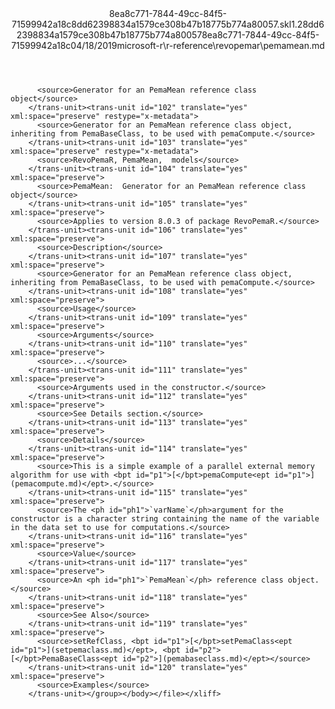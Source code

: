 <?xml version="1.0"?><xliff version="1.2" xmlns="urn:oasis:names:tc:xliff:document:1.2" xmlns:xsi="http://www.w3.org/2001/XMLSchema-instance" xsi:schemaLocation="urn:oasis:names:tc:xliff:document:1.2 xliff-core-1.2-transitional.xsd"><file datatype="xml" original="pemamean.md" source-language="en-US" target-language="en-US"><header><tool tool-id="mdxliff" tool-name="mdxliff" tool-version="1.0-d1654b2" tool-company="Microsoft" /><xliffext:skl_file_name xmlns:xliffext="urn:microsoft:content:schema:xliffextensions">8ea8c771-7844-49cc-84f5-71599942a18c8dd62398834a1579ce308b47b18775b774a80057.skl</xliffext:skl_file_name><xliffext:version xmlns:xliffext="urn:microsoft:content:schema:xliffextensions">1.2</xliffext:version><xliffext:ms.openlocfilehash xmlns:xliffext="urn:microsoft:content:schema:xliffextensions">8dd62398834a1579ce308b47b18775b774a80057</xliffext:ms.openlocfilehash><xliffext:ms.sourcegitcommit xmlns:xliffext="urn:microsoft:content:schema:xliffextensions">8ea8c771-7844-49cc-84f5-71599942a18c</xliffext:ms.sourcegitcommit><xliffext:ms.lasthandoff xmlns:xliffext="urn:microsoft:content:schema:xliffextensions">04/18/2019</xliffext:ms.lasthandoff><xliffext:ms.openlocfilepath xmlns:xliffext="urn:microsoft:content:schema:xliffextensions">microsoft-r\r-reference\revopemar\pemamean.md</xliffext:ms.openlocfilepath></header><body><group id="content" extype="content"><trans-unit id="101" translate="yes" xml:space="preserve" restype="x-metadata">
          <source>Generator for an PemaMean reference class object</source>
        </trans-unit><trans-unit id="102" translate="yes" xml:space="preserve" restype="x-metadata">
          <source>Generator for an PemaMean reference class object, inheriting from PemaBaseClass, to be used with pemaCompute.</source>
        </trans-unit><trans-unit id="103" translate="yes" xml:space="preserve" restype="x-metadata">
          <source>RevoPemaR, PemaMean,  models</source>
        </trans-unit><trans-unit id="104" translate="yes" xml:space="preserve">
          <source>PemaMean:  Generator for an PemaMean reference class object</source>
        </trans-unit><trans-unit id="105" translate="yes" xml:space="preserve">
          <source>Applies to version 8.0.3 of package RevoPemaR.</source>
        </trans-unit><trans-unit id="106" translate="yes" xml:space="preserve">
          <source>Description</source>
        </trans-unit><trans-unit id="107" translate="yes" xml:space="preserve">
          <source>Generator for an PemaMean reference class object, inheriting from PemaBaseClass, to be used with pemaCompute.</source>
        </trans-unit><trans-unit id="108" translate="yes" xml:space="preserve">
          <source>Usage</source>
        </trans-unit><trans-unit id="109" translate="yes" xml:space="preserve">
          <source>Arguments</source>
        </trans-unit><trans-unit id="110" translate="yes" xml:space="preserve">
          <source>...</source>
        </trans-unit><trans-unit id="111" translate="yes" xml:space="preserve">
          <source>Arguments used in the constructor.</source>
        </trans-unit><trans-unit id="112" translate="yes" xml:space="preserve">
          <source>See Details section.</source>
        </trans-unit><trans-unit id="113" translate="yes" xml:space="preserve">
          <source>Details</source>
        </trans-unit><trans-unit id="114" translate="yes" xml:space="preserve">
          <source>This is a simple example of a parallel external memory algorithm for use with <bpt id="p1">[</bpt>pemaCompute<ept id="p1">](pemacompute.md)</ept>.</source>
        </trans-unit><trans-unit id="115" translate="yes" xml:space="preserve">
          <source>The <ph id="ph1">`varName`</ph>argument for the constructor is a character string containing the name of the variable in the data set to use for computations.</source>
        </trans-unit><trans-unit id="116" translate="yes" xml:space="preserve">
          <source>Value</source>
        </trans-unit><trans-unit id="117" translate="yes" xml:space="preserve">
          <source>An <ph id="ph1">`PemaMean`</ph> reference class object.</source>
        </trans-unit><trans-unit id="118" translate="yes" xml:space="preserve">
          <source>See Also</source>
        </trans-unit><trans-unit id="119" translate="yes" xml:space="preserve">
          <source>setRefClass, <bpt id="p1">[</bpt>setPemaClass<ept id="p1">](setpemaclass.md)</ept>, <bpt id="p2">[</bpt>PemaBaseClass<ept id="p2">](pemabaseclass.md)</ept></source>
        </trans-unit><trans-unit id="120" translate="yes" xml:space="preserve">
          <source>Examples</source>
        </trans-unit></group></body></file></xliff>